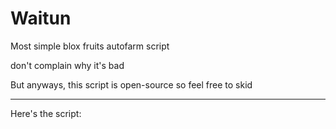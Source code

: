 # Waitun

Most simple blox fruits autofarm script

don't complain why it's bad

But anyways, this script is open-source so feel free to skid

---

Here's the script:
